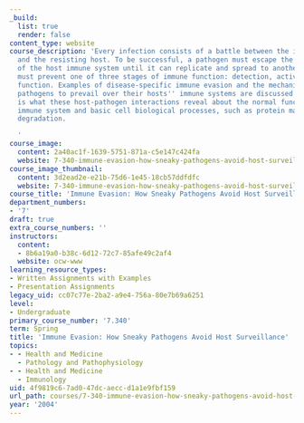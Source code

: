 ```yaml
---
_build:
  list: true
  render: false
content_type: website
course_description: 'Every infection consists of a battle between the invading pathogen
  and the resisting host. To be successful, a pathogen must escape the many defenses
  of the host immune system until it can replicate and spread to another host. A pathogen
  must prevent one of three stages of immune function: detection, activation, or effector
  function. Examples of disease-specific immune evasion and the mechanisms used by
  pathogens to prevail over their hosts'' immune systems are discussed. Also considered
  is what these host-pathogen interactions reveal about the normal function of the
  immune system and basic cell biological processes, such as protein maturation and
  degradation.

  '
course_image:
  content: 2a40ac1f-1639-5751-871a-c5e147c424fa
  website: 7-340-immune-evasion-how-sneaky-pathogens-avoid-host-surveillance-spring-2004
course_image_thumbnail:
  content: 3d2ead2e-e21b-75d6-1e45-18cb57ddfdfc
  website: 7-340-immune-evasion-how-sneaky-pathogens-avoid-host-surveillance-spring-2004
course_title: 'Immune Evasion: How Sneaky Pathogens Avoid Host Surveillance'
department_numbers:
- '7'
draft: true
extra_course_numbers: ''
instructors:
  content:
  - 8b6a19a0-b38c-6d12-72c7-85afe49c2af4
  website: ocw-www
learning_resource_types:
- Written Assignments with Examples
- Presentation Assignments
legacy_uid: cc07c77e-2ba2-a9e4-756a-80e7b69a6251
level:
- Undergraduate
primary_course_number: '7.340'
term: Spring
title: 'Immune Evasion: How Sneaky Pathogens Avoid Host Surveillance'
topics:
- - Health and Medicine
  - Pathology and Pathophysiology
- - Health and Medicine
  - Immunology
uid: 4f9819c6-7ad0-47dc-aecc-d1a1e9fbf159
url_path: courses/7-340-immune-evasion-how-sneaky-pathogens-avoid-host-surveillance-spring-2004
year: '2004'
---
```

